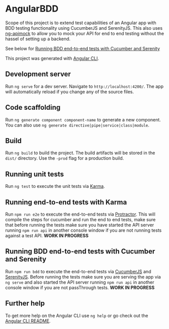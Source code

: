 # AngularBDD

Scope of this project is to extend test capabilities of an Angular app with BDD testing functionality using CucumberJS and SerenityJS. This also uses [ng-apimock](https://github.com/mdasberg/ng-apimock) to allow you to mock your API for end to end testing without the hassel of setting up a backend.

See below for [Running BDD end-to-end tests with Cucumber and Serenity](##running-bdd-endtoend-tests-with-cucumber-and-serenity)

This project was generated with [Angular CLI](https://github.com/angular/angular-cli).

## Development server

Run `ng serve` for a dev server. Navigate to `http://localhost:4200/`. The app will automatically reload if you change any of the source files.

## Code scaffolding

Run `ng generate component component-name` to generate a new component. You can also use `ng generate directive|pipe|service|class|module`.

## Build

Run `ng build` to build the project. The build artifacts will be stored in the `dist/` directory. Use the `-prod` flag for a production build.

## Running unit tests

Run `ng test` to execute the unit tests via [Karma](https://karma-runner.github.io).

## Running end-to-end tests with Karma

Run `npm run e2e` to execute the end-to-end tests via [Protractor](http://www.protractortest.org/).
This will compile the steps for cucumber and run the end to end tests, make sure that before running the tests make sure you have started the API server running `npm run api` in another console window if you are not running tests against a test API.
**WORK IN PROGRESS**

## Running BDD end-to-end tests with Cucumber and Serenity

Run `npm run bdd` to execute the end-to-end tests via [CucumberJS](https://github.com/cucumber/cucumber-js) and [SerenityJS](http://serenity-js.org/).
Before running the tests make sure you are serving the app via `ng serve` and also started the API server running `npm run api` in another console window if you are not passThrough tests.
**WORK IN PROGRESS**

## Further help

To get more help on the Angular CLI use `ng help` or go check out the [Angular CLI README](https://github.com/angular/angular-cli/blob/master/README.md).
